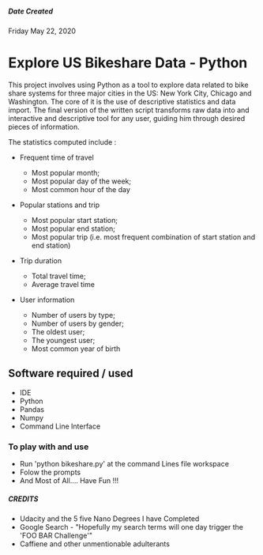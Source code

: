 ##### Date Created
Friday May 22, 2020

# Explore US Bikeshare Data - Python
This project involves using Python as a tool to explore data related to bike share systems for three major cities in the US: New York City, Chicago and Washington. The core of it is the use of descriptive statistics and data import. The final version of the written script transforms raw data into and interactive and descriptive tool for any user, guiding him through desired pieces of information.

The statistics computed include :

* Frequent time of travel
    - Most popular month;
    - Most popular day of the week;
    - Most common hour of the day

* Popular stations and trip
    - Most popular start station;
    - Most popular end station;
    - Most popular trip (i.e. most frequent combination of start station and end station)

* Trip duration
    - Total travel time;
    - Average travel time

* User information
    - Number of users by type;
    - Number of users by gender;
    - The oldest user;
    - The youngest user;
    - Most common year of birth

## Software required / used
* IDE
* Python 
* Pandas
* Numpy
* Command Line Interface

### To play with and use
* Run 'python bikeshare.py' at the command Lines file workspace
* Folow the prompts
* And Most of All....  Have Fun !!!

##### CREDITS
* Udacity and the 5 five Nano Degrees I have Completed
* Google Search - "Hopefully my search terms will one day trigger the 'FOO BAR Challenge'"
* Caffiene and other unmentionable adulterants




